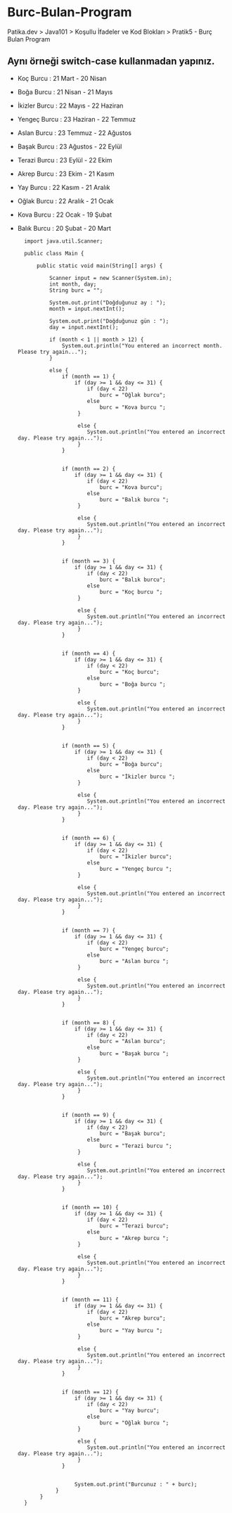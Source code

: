 # Burc-Bulan-Program
Patika.dev > Java101 > Koşullu İfadeler ve Kod Blokları > Pratik5 - Burç Bulan Program

## Aynı örneği switch-case kullanmadan yapınız.
- Koç Burcu : 21 Mart - 20 Nisan
- Boğa Burcu : 21 Nisan - 21 Mayıs
- İkizler Burcu : 22 Mayıs - 22 Haziran
- Yengeç Burcu : 23 Haziran - 22 Temmuz
- Aslan Burcu : 23 Temmuz - 22 Ağustos
- Başak Burcu : 23 Ağustos - 22 Eylül
- Terazi Burcu : 23 Eylül - 22 Ekim
- Akrep Burcu : 23 Ekim - 21 Kasım
- Yay Burcu : 22 Kasım - 21 Aralık
- Oğlak Burcu : 22 Aralık - 21 Ocak
- Kova Burcu : 22 Ocak - 19 Şubat
- Balık Burcu : 20 Şubat - 20 Mart

        import java.util.Scanner;

        public class Main {
        
            public static void main(String[] args) {

                Scanner input = new Scanner(System.in);
                int month, day;
                String burc = "";

                System.out.print("Doğduğunuz ay : ");
                month = input.nextInt();

                System.out.print("Doğduğunuz gün : ");
                day = input.nextInt();
                
                if (month < 1 || month > 12) {
                    System.out.println("You entered an incorrect month. Please try again...");
                }
                
                else {
                    if (month == 1) {
                        if (day >= 1 && day <= 31) {
                            if (day < 22)
                                burc = "Oğlak burcu";
                            else
                                burc = "Kova burcu ";
                         }
                         
                         else {
                            System.out.println("You entered an incorrect day. Please try again...");
                         }
                    }


                    if (month == 2) {
                        if (day >= 1 && day <= 31) {
                            if (day < 22)
                                burc = "Kova burcu";
                            else
                                burc = "Balık burcu ";
                         }
                         
                         else {
                            System.out.println("You entered an incorrect day. Please try again...");
                         }
                    }


                    if (month == 3) {
                        if (day >= 1 && day <= 31) {
                            if (day < 22)
                                burc = "Balık burcu";
                            else
                                burc = "Koç burcu ";
                         }
                         
                         else {
                            System.out.println("You entered an incorrect day. Please try again...");
                         }
                    }


                    if (month == 4) {
                        if (day >= 1 && day <= 31) {
                            if (day < 22)
                                burc = "Koç burcu";
                            else
                                burc = "Boğa burcu ";
                         }
                         
                         else {
                            System.out.println("You entered an incorrect day. Please try again...");
                         }
                    }


                    if (month == 5) {
                        if (day >= 1 && day <= 31) {
                            if (day < 22)
                                burc = "Boğa burcu";
                            else
                                burc = "İkizler burcu ";
                         }
                         
                         else {
                            System.out.println("You entered an incorrect day. Please try again...");
                         }
                    }


                    if (month == 6) {
                        if (day >= 1 && day <= 31) {
                            if (day < 22)
                                burc = "İkizler burcu";
                            else
                                burc = "Yengeç burcu ";
                         }
                         
                         else {
                            System.out.println("You entered an incorrect day. Please try again...");
                         }
                    }


                    if (month == 7) {
                        if (day >= 1 && day <= 31) {
                            if (day < 22)
                                burc = "Yengeç burcu";
                            else
                                burc = "Aslan burcu ";
                         }
                         
                         else {
                            System.out.println("You entered an incorrect day. Please try again...");
                         }
                    }


                    if (month == 8) {
                        if (day >= 1 && day <= 31) {
                            if (day < 22)
                                burc = "Aslan burcu";
                            else
                                burc = "Başak burcu ";
                         }
                         
                         else {
                            System.out.println("You entered an incorrect day. Please try again...");
                         }
                    }


                    if (month == 9) {
                        if (day >= 1 && day <= 31) {
                            if (day < 22)
                                burc = "Başak burcu";
                            else
                                burc = "Terazi burcu ";
                         }
                         
                         else {
                            System.out.println("You entered an incorrect day. Please try again...");
                         }
                    }


                    if (month == 10) {
                        if (day >= 1 && day <= 31) {
                            if (day < 22)
                                burc = "Terazi burcu";
                            else
                                burc = "Akrep burcu ";
                         }
                         
                         else {
                            System.out.println("You entered an incorrect day. Please try again...");
                         }
                    }


                    if (month == 11) {
                        if (day >= 1 && day <= 31) {
                            if (day < 22)
                                burc = "Akrep burcu";
                            else
                                burc = "Yay burcu ";
                         }
                         
                         else {
                            System.out.println("You entered an incorrect day. Please try again...");
                         }
                    }


                    if (month == 12) {
                        if (day >= 1 && day <= 31) {
                            if (day < 22)
                                burc = "Yay burcu";
                            else
                                burc = "Oğlak burcu ";
                         }
                         
                         else {
                            System.out.println("You entered an incorrect day. Please try again...");
                         }
                    }


                        System.out.print("Burcunuz : " + burc);
                  }
             }
        }
